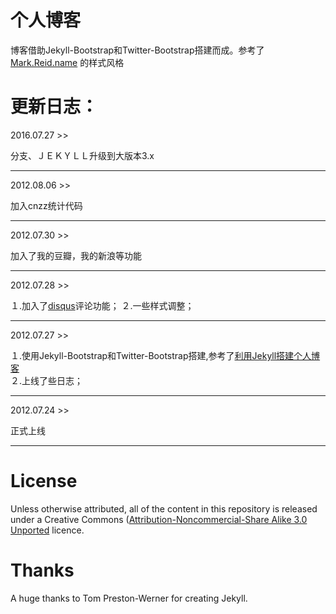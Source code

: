 个人博客
========
博客借助Jekyll-Bootstrap和Twitter-Bootstrap搭建而成。参考了[Mark.Reid.name](http://mark.reid.name/) 的样式风格

更新日志：
========

2016.07.27 >>

分支、ＪＥＫＹＬＬ升级到大版本3.x

---------- 

2012.08.06 >>

加入cnzz统计代码

---------- 

2012.07.30 >>

加入了我的豆瓣，我的新浪等功能

---------- 

2012.07.28 >>

１.加入了[disqus](http://disqus.com)评论功能；
２.一些样式调整；

---------- 

2012.07.27 >>

１.使用Jekyll-Bootstrap和Twitter-Bootstrap搭建,参考了[利用Jekyll搭建个人博客](http://www.mceiba.com/develop/jekyll-introduction.html)  
２.上线了些日志；

---------- 

2012.07.24 >>

正式上线

---------- 

License
=======

Unless otherwise attributed, all of the content in this repository is released under a Creative Commons ([Attribution-Noncommercial-Share Alike 3.0 Unported](http://creativecommons.org/licenses/by-nc-sa/3.0/) licence.

Thanks
======
A huge thanks to Tom Preston-Werner for creating Jekyll.
